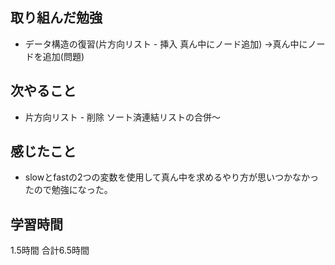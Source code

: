 

## 取り組んだ勉強
- データ構造の復習(片方向リスト - 挿入 真ん中にノード追加)
  →真ん中にノードを追加(問題)

## 次やること 
- 片方向リスト - 削除 ソート済連結リストの合併〜

## 感じたこと
- slowとfastの2つの変数を使用して真ん中を求めるやり方が思いつかなかったので勉強になった。

## 学習時間
1.5時間
合計6.5時間
